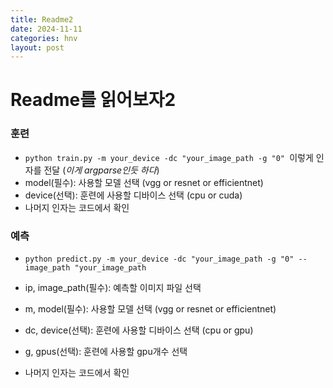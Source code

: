 ```yaml
---
title: Readme2
date: 2024-11-11
categories: hnv
layout: post
---
```

# Readme를 읽어보자2

### 훈련 
- `python train.py -m your_device -dc "your_image_path -g "0" `이렇게 인자를 전달
(*이게 argparse인듯 하다*)
- model(필수): 사용할 모델 선택 (vgg or resnet or efficientnet)
- device(선택): 훈련에 사용할 디바이스 선택 (cpu or cuda)
- 나머지 인자는 코드에서 확인

### 예측
- `python predict.py -m your_device -dc "your_image_path -g "0" --image_path "your_image_path`

- ip, image_path(필수): 예측할 이미지 파일 선택
- m, model(필수): 사용할 모델 선택 (vgg or resnet or efficientnet)
- dc, device(선택): 훈련에 사용할 디바이스 선택 (cpu or gpu)
- g, gpus(선택): 훈련에 사용할 gpu개수 선택
- 나머지 인자는 코드에서 확인